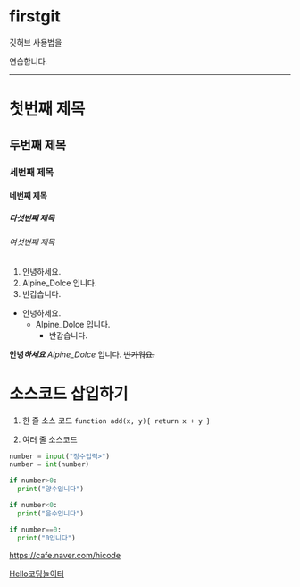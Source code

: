 # firstgit

깃허브 사용법을 

연습합니다.

---

# 첫번째 제목

## 두번째 제목

### 세번째 제목

#### 네번째 제목

##### 다섯번째 제목

###### 여섯번째 제목

1. 안녕하세요.
2. Alpine_Dolce 입니다.
3. 반갑습니다.

   
- 안녕하세요.
  - Alpine_Dolce 입니다.
    - 반갑습니다.
 
**안녕*****하세요***
_Alpine_Dolce_ 입니다.
~~반가워요.~~


# 소스코드 삽입하기

1. 한 줄 소스 코드
`function add(x, y){ return x + y }`

2. 여러 줄 소스코드
```python
number = input("정수입력>")
number = int(number)

if number>0:
  print("양수입니다")

if number<0:
  print("음수입니다")

if number==0:
  print("0입니다")
```

<https://cafe.naver.com/hicode>

[Hello코딩놀이터](https://cafe.naver.com/hicode)
